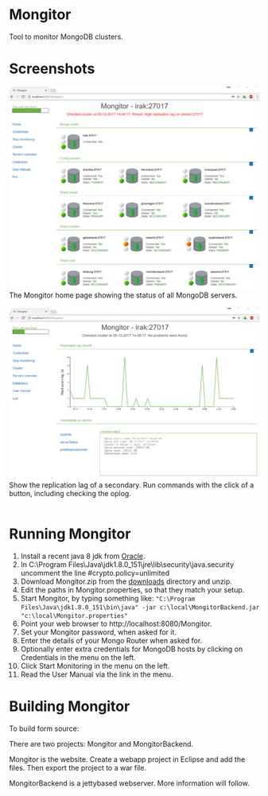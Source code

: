 # Mongitor
Tool to monitor MongoDB clusters.

# Screenshots
![status screenshot](https://github.com/AiseBouma/Mongitor/blob/master/screenshots/status.png?raw=true)
The Mongitor home page showing the status of all MongoDB servers.
<br><br>
![replication screenshot](https://github.com/AiseBouma/Mongitor/blob/master/screenshots/replication.png?raw=true)
Show the replication lag of a secondary. Run commands with the click of a button, including checking the oplog.
<br>
<br>
# Running Mongitor
1. Install a recent java 8 jdk from [Oracle](http://www.oracle.com/technetwork/java/javase/downloads/jdk8-downloads-2133151.html).
1. In C:\Program Files\Java\jdk1.8.0_151\jre\lib\security\java.security uncomment the line #crypto.policy=unlimited
1. Download Mongitor.zip from the [downloads](https://github.com/AiseBouma/Mongitor/tree/master/downloads) directory and unzip.
1. Edit the paths in Mongitor.properties, so that they match your setup.
1. Start Mongitor, by typing something like:
`"C:\Program Files\Java\jdk1.8.0_151\bin\java" -jar c:\local\MongitorBackend.jar  "c:\local\Mongitor.properties"`
1. Point your web browser to http://localhost:8080/Mongitor.
1. Set your Mongitor password, when asked for it.
1. Enter the details of your Mongo Router when asked for.
1. Optionally enter extra credentials for MongoDB hosts by clicking on Credentials in the menu on the left.
1. Click Start Monitoring in the menu on the left.
1. Read the User Manual via the link in the menu.

# Building Mongitor
To build form source:

There are two projects: Mongitor and MongitorBackend.

Mongitor is the website. Create a webapp project in Eclipse and add the files. Then export the project to a war file.

MongitorBackend is a jettybased webserver. More information will follow.
